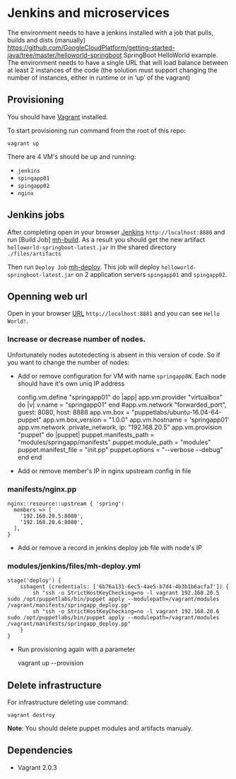 # Jenkins and microservices

The environment needs to have a jenkins installed with a job that pulls, builds and dists (manually) https://github.com/GoogleCloudPlatform/getting-started-java/tree/master/helloworld-springboot SpringBoot HelloWorld example.
The environment needs to have a single URL that will load balance between at least 2 instances of the code (the solution  must  support changing the number of instances, either in runtime or in ‘up’ of the vagrant)


## Provisioning
You should have [Vagrant] installed.
    

To start provisioning run command from the root of this repo:

    vagrant up

There are 4 VM's should be up and running:

- `jenkins`
- `spingapp01`
- `spingapp02`
- `nginx`

## Jenkins jobs

After completing open in your browser [Jenkins] `http://localhost:8880` and run [Build Job] [mh-build].
As a result you should get the new artifact `helloworld-springboot-latest.jar` in the shared directory `./files/artifacts`

Then run  `Deploy Job` [mh-deploy]. This job will deploy `helloworld-springboot-latest.jar` on 2 application servers `spingapp01` and `spingapp02`.

## Openning web url

Open in your browser [URL] `http://localhost:8881` and you can see `Hello World!`.

### Increase or decrease number of nodes.

Unfortunately nodes autotedecting is absent in this version of code. So if you want to change the number of nodes:

- Add or remove configuration for VM with name `springapp0N`. Each node should have it's own uniq IP address
    
    config.vm.define "springapp01" do |app|
    app.vm.provider "virtualbox" do |v|
      v.name = "springapp01"
    end
    #app.vm.network "forwarded_port", guest: 8080, host: 8888
    app.vm.box = "puppetlabs/ubuntu-16.04-64-puppet"
    app.vm.box_version = "1.0.0"
    app.vm.hostname = 'springapp01'
    app.vm.network :private_network, ip: "192.168.20.5"
    app.vm.provision "puppet" do |puppet|
      puppet.manifests_path = "modules/springapp/manifests"
      puppet.module_path = "modules"
      puppet.manifest_file = "init.pp"
      puppet.options = "--verbose --debug"
    end
    end

- Add or remove member's IP in nginx upstream config in file

### manifests/nginx.pp

    nginx::resource::upstream { 'spring':
      members => [
        '192.168.20.5:8080',
        '192.168.20.6:8080',
      ],
    }

- Add or remove a record in jenkins deploy job file with node's IP

### modules/jenkins/files/mh-deploy.yml

    stage('deploy') {
        sshagent (credentials: ['6b76a131-6ec5-4ae5-b7d4-4b3b1b6acfa7']) {
            sh "ssh -o StrictHostKeyChecking=no -l vagrant 192.168.20.5 sudo /opt/puppetlabs/bin/puppet apply --modulepath=/vagrant/modules /vagrant/manifests/springapp_deploy.pp"
            sh "ssh -o StrictHostKeyChecking=no -l vagrant 192.168.20.6 sudo /opt/puppetlabs/bin/puppet apply --modulepath=/vagrant/modules /vagrant/manifests/springapp_deploy.pp"
        }
    }

- Run provisioning again with a parameter

    vagrant up --provision


## Delete infrastructure

For infrastructure deleting use command:

    vagrant destroy

**Note**: You should delete puppet modules and artifacts manualy.

## Dependencies
 * Vagrant 2.0.3


[Vagrant]: https://www.vagrantup.com/downloads.html
[mh-build]: http://localhost:8880/job/mh-build/
[mh-deploy]: http://localhost:8880/job/mh-deploy/
[URL]: http://localhost:8881
[Jenkins]: http://localhost:8880
